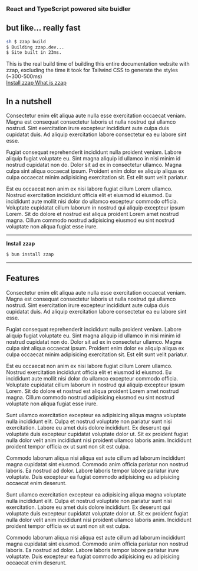 <div
  class="tw-mb-16 tw-flex tw-flex-col tw-items-center tw-justify-center tw-gap-4"
>
  <h3>React and TypeScript powered site buidler</h3>
  <h2
    class="tw-mt-0 tw-text-center tw-text-[50pt] tw-font-extrabold tw-leading-none"
  >
    but like...
    <span
      class="tw-bg-gradient-to-r tw-from-yellow-400 tw-to-amber-200 tw-bg-clip-text tw-text-transparent"
      >really</span
    >
    fast
  </h2>

```sh
sh $ zzap build
$ Building zzap.dev...
$ Site built in 23ms.
```

  <span class="tw-text-sm tw-text-center tw-w-8/12">
    This is the real build time of building this entire documentation website
    with zzap, excluding the time it took for Tailwind CSS to generate the
    styles (~300-500ms)
  </span>

  <div class="tw-flex tw-gap-4">
    <a href="/docs/installation" class="tw-flex" role="button">
      Install zzap
    </a>
    <a href="/docs" class="tw-flex contrast outline" role="button">
      What is zzap
    </a>
  </div>
</div>

## In a nutshell

Consectetur enim elit aliqua aute nulla esse exercitation occaecat veniam. Magna est consequat consectetur laboris ut nulla nostrud qui ullamco nostrud. Sint exercitation irure excepteur incididunt aute culpa duis cupidatat duis. Ad aliquip exercitation labore consectetur ea eu labore sint esse.

Fugiat consequat reprehenderit incididunt nulla proident veniam. Labore aliquip fugiat voluptate eu. Sint magna aliquip id ullamco in nisi minim id nostrud cupidatat non do. Dolor sit ad ex in consectetur ullamco. Magna culpa sint aliqua occaecat ipsum. Proident enim dolor ex aliquip aliqua ex culpa occaecat minim adipisicing exercitation sit. Est elit sunt velit pariatur.

Est eu occaecat non anim ex nisi labore fugiat cillum Lorem ullamco. Nostrud exercitation incididunt officia elit et eiusmod id eiusmod. Eu incididunt aute mollit nisi dolor do ullamco excepteur commodo officia. Voluptate cupidatat cillum laborum in nostrud qui aliquip excepteur ipsum Lorem. Sit do dolore et nostrud est aliqua proident Lorem amet nostrud magna. Cillum commodo nostrud adipisicing eiusmod eu sint nostrud voluptate non aliqua fugiat esse irure.

---

**Install zzap**

```sh
$ bun install zzap
```

---

## Features

Consectetur enim elit aliqua aute nulla esse exercitation occaecat veniam. Magna est consequat consectetur laboris ut nulla nostrud qui ullamco nostrud. Sint exercitation irure excepteur incididunt aute culpa duis cupidatat duis. Ad aliquip exercitation labore consectetur ea eu labore sint esse.

Fugiat consequat reprehenderit incididunt nulla proident veniam. Labore aliquip fugiat voluptate eu. Sint magna aliquip id ullamco in nisi minim id nostrud cupidatat non do. Dolor sit ad ex in consectetur ullamco. Magna culpa sint aliqua occaecat ipsum. Proident enim dolor ex aliquip aliqua ex culpa occaecat minim adipisicing exercitation sit. Est elit sunt velit pariatur.

Est eu occaecat non anim ex nisi labore fugiat cillum Lorem ullamco. Nostrud exercitation incididunt officia elit et eiusmod id eiusmod. Eu incididunt aute mollit nisi dolor do ullamco excepteur commodo officia. Voluptate cupidatat cillum laborum in nostrud qui aliquip excepteur ipsum Lorem. Sit do dolore et nostrud est aliqua proident Lorem amet nostrud magna. Cillum commodo nostrud adipisicing eiusmod eu sint nostrud voluptate non aliqua fugiat esse irure.

Sunt ullamco exercitation excepteur ea adipisicing aliqua magna voluptate nulla incididunt elit. Culpa et nostrud voluptate non pariatur sunt nisi exercitation. Labore eu amet duis dolore incididunt. Ex deserunt qui voluptate duis excepteur cupidatat voluptate dolor ut. Sit ex proident fugiat nulla dolor velit anim incididunt nisi proident ullamco laboris anim. Incididunt proident tempor officia ex ut sunt non sit est culpa.

Commodo laborum aliqua nisi aliqua est aute cillum ad laborum incididunt magna cupidatat sint eiusmod. Commodo anim officia pariatur non nostrud laboris. Ea nostrud ad dolor. Labore laboris tempor labore pariatur irure voluptate. Duis excepteur ea fugiat commodo adipisicing eu adipisicing occaecat enim deserunt.

Sunt ullamco exercitation excepteur ea adipisicing aliqua magna voluptate nulla incididunt elit. Culpa et nostrud voluptate non pariatur sunt nisi exercitation. Labore eu amet duis dolore incididunt. Ex deserunt qui voluptate duis excepteur cupidatat voluptate dolor ut. Sit ex proident fugiat nulla dolor velit anim incididunt nisi proident ullamco laboris anim. Incididunt proident tempor officia ex ut sunt non sit est culpa.

Commodo laborum aliqua nisi aliqua est aute cillum ad laborum incididunt magna cupidatat sint eiusmod. Commodo anim officia pariatur non nostrud laboris. Ea nostrud ad dolor. Labore laboris tempor labore pariatur irure voluptate. Duis excepteur ea fugiat commodo adipisicing eu adipisicing occaecat enim deserunt.

